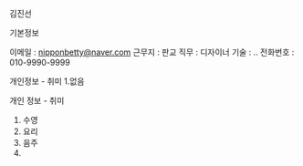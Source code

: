 김진선

기본정보

이메일 :  nipponbetty@naver.com
근무지 :  판교
직무 : 디자이너
기술 : .. 
전화번호 : 010-9990-9999

개인정보 - 취미
1.없음

개인 정보 - 취미
1. 수영
2. 요리
3. 음주
4. 
